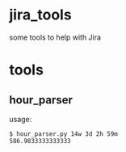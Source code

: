 # jira_tools
some tools to help with Jira

# tools
## hour_parser
usage:
```
$ hour_parser.py 14w 3d 2h 59m
586.9833333333333
```
